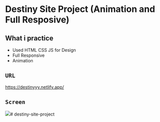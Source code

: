 # Destiny Site Project (Animation and Full Resposive)

## What i practice

- Used HTML CSS JS for Design
- Full Responsive
- Animation

## `URL`

https://destinyyy.netlify.app/

## `Screen`

![](screen.gif)# destiny-site-project
